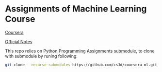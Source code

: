 # Assignments of Machine Learning Course

[Coursera](https://www.coursera.org/course/ml)

[Official Notes](https://www.coursera.org/learn/machine-learning/resources/zVvo7)

This repo relies on [Python Programming Assignments](https://github.com/dibgerge/ml-coursera-python-assignments) [submodule](https://git-scm.com/book/en/v2/Git-Tools-Submodules), to clone with submodule by runing following:

```sh
git clone --recurse-submodules https://github.com/csJd/coursera-ml.git
```

